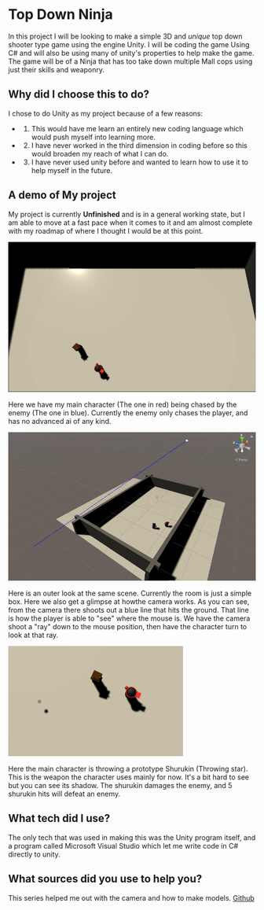 # **Top Down Ninja**

In this project I will be looking to make a simple 3D and *unique* top down shooter type game using the engine Unity. I will be coding the game Using C# and will also be using many of unity's properties to help make the game. The game will be of a Ninja that has too take down multiple Mall cops using just their skills and weaponry. 


## Why did I choose this to do?

I chose to do Unity as my project because of a few reasons:
* 1. This would have me learn an entirely new coding language which would push myself into learning more.
* 2. I have never worked in the third dimension in coding before so this would broaden my reach of what I can do.
* 3. I have never used unity before and wanted to learn how to use it to help myself in the future.


## A demo of My project

My project is currently **Unfinished** and is in a general working state, but I am able to move at a fast pace when it comes to it and am almost complete with my roadmap of where I thought I would be at this point. 

![GitHub Logo](image_2021-05-19_084250.png)

Here we have my main character (The one in red) being chased by the enemy (The one in blue). Currently the enemy only chases the player, and has no advanced ai of any kind. 

![Github Logo](image_2021-05-19_084329.png)

Here is an outer look at the same scene. Currently the room is just a simple box. Here we also get a glimpse at howthe camera works. As you can see, from the camera there shoots out a blue line that hits the ground. That line is how the player is able to "see" where the mouse is. We have the camera shoot a "ray" down to the mouse position, then have the character turn to look at that ray. 

![Github Logo](image_2021-05-19_084413.png)

Here the main character is throwing a prototype Shurukin (Throwing star). This is the weapon the character uses mainly for now. It's a bit hard to see but you can see its shadow. The shurukin damages the enemy, and 5 shurukin hits will defeat an enemy. 


## What tech did I use?

The only tech that was used in making this was the Unity program itself, and a program called Microsoft Visual Studio which let me write code in C# directly to unity. 


## What sources did you use to help you?

This series helped me out with the camera and how to make models. [Github](https://www.youtube.com/watch?v=lkDGk3TjsIE&list=PLiyfvmtjWC_XBKJVuCtMXrkNnMDNB16W9&index=1&ab_channel=gamesplusjamesgamesplusjames)
